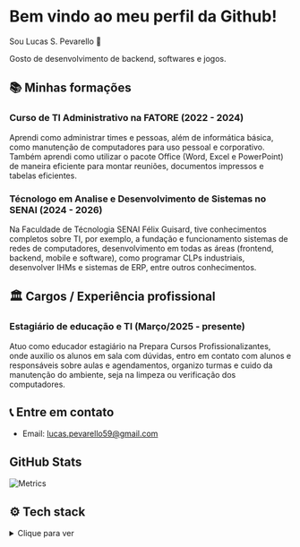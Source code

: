 # Bem vindo ao meu perfil da Github!
Sou Lucas S. Pevarello :wave:

Gosto de desenvolvimento de backend, softwares e jogos.

## :books: Minhas formações
### Curso de TI Administrativo na FATORE (2022 - 2024)

Aprendi como administrar times e pessoas, além de informática básica, como manutenção de computadores para uso pessoal e corporativo. Também aprendi como utilizar o pacote Office (Word, Excel e PowerPoint) de maneira eficiente para montar reuniões, documentos impressos e tabelas eficientes.

### Técnologo em Analise e Desenvolvimento de Sistemas no SENAI (2024 - 2026)

Na Faculdade de Técnologia SENAI Félix Guisard, tive conhecimentos completos sobre TI, por exemplo, a fundação e funcionamento sistemas de redes de computadores, desenvolvimento em todas as áreas (frontend, backend, mobile e software), como programar CLPs industriais, desenvolver IHMs e sistemas de ERP, entre outros conhecimentos.

## 🏛️ Cargos / Experiência profissional
### Estagiário de educação e TI (Março/2025 - presente)

Atuo como educador estagiário na Prepara Cursos Profissionalizantes, onde auxilio os alunos em sala com dúvidas, entro em contato com alunos e responsáveis sobre aulas e agendamentos, organizo turmas e cuido da manutenção do ambiente, seja na limpeza ou verificação dos computadores.

## :telephone_receiver: Entre em contato
- Email: <lucas.pevarello59@gmail.com>

## GitHub Stats

![Metrics](/github-metrics.svg)

## :gear: Tech stack

<details> 
    <summary> Clique para ver </summary>

### Linguagens
![Python](https://img.shields.io/badge/python-3670A0?style=for-the-badge&logo=python&logoColor=ffdd54)
![HTML5](https://img.shields.io/badge/html5-%23E34F26.svg?style=for-the-badge&logo=html5&logoColor=white "HTML é linguagem de programação?")
![CSS3](https://img.shields.io/badge/css3-%231572B6.svg?style=for-the-badge&logo=css3&logoColor=white "CSS já é demais")
![JavaScript](https://img.shields.io/badge/javascript-%23323330.svg?style=for-the-badge&logo=javascript&logoColor=%23F7DF1E)
![Markdown](https://img.shields.io/badge/markdown-%23000000.svg?style=for-the-badge&logo=markdown&logoColor=white)
![Dart](https://img.shields.io/badge/dart-%230175C2.svg?style=for-the-badge&logo=dart&logoColor=white)
![Lua](https://img.shields.io/badge/lua-%232C2D72.svg?style=for-the-badge&logo=lua&logoColor=white)
![PHP](https://img.shields.io/badge/php-%23777BB4.svg?style=for-the-badge&logo=php&logoColor=white)

### Bibliotecas / Plataformas / Frameworks
![Flask](https://img.shields.io/badge/flask-%23000.svg?style=for-the-badge&logo=flask&logoColor=white)
![Django](https://img.shields.io/badge/django-%23092E20.svg?style=for-the-badge&logo=django&logoColor=white)
![TailwindCSS](https://img.shields.io/badge/tailwindcss-%2338B2AC.svg?style=for-the-badge&logo=tailwind-css&logoColor=white)
![React](https://img.shields.io/badge/react-%2320232a.svg?style=for-the-badge&logo=react&logoColor=%2361DAFB)
![Next JS](https://img.shields.io/badge/Next-black?style=for-the-badge&logo=next.js&logoColor=white)
![Yarn](https://img.shields.io/badge/yarn-%232C8EBB.svg?style=for-the-badge&logo=yarn&logoColor=white)
![PyPi](https://img.shields.io/badge/pypi-%23ececec.svg?style=for-the-badge&logo=pypi&logoColor=1f73b7)
![Flutter](https://img.shields.io/badge/Flutter-%2302569B.svg?style=for-the-badge&logo=Flutter&logoColor=white)

### Cloud / SaaS
![AWS](https://img.shields.io/badge/AWS-%23FF9900.svg?style=for-the-badge&logo=amazon-aws&logoColor=white)
![Amazon S3](https://img.shields.io/badge/Amazon%20S3-FF9900?style=for-the-badge&logo=amazons3&logoColor=white)
![Google Cloud](https://img.shields.io/badge/GoogleCloud-%234285F4.svg?style=for-the-badge&logo=google-cloud&logoColor=white)
![Vercel](https://img.shields.io/badge/vercel-%23000000.svg?style=for-the-badge&logo=vercel&logoColor=white)

### IDE / Editores
![Obsidian](https://img.shields.io/badge/Obsidian-%23483699.svg?style=for-the-badge&logo=obsidian&logoColor=white)
![Google Colab](https://img.shields.io/badge/Google%20Colab-%23F9A825.svg?style=for-the-badge&logo=googlecolab&logoColor=white)
![Jupyter Notebook](https://img.shields.io/badge/jupyter-%23FA0F00.svg?style=for-the-badge&logo=jupyter&logoColor=white)
![Notepad++](https://img.shields.io/badge/Notepad++-90E59A.svg?style=for-the-badge&logo=notepad%2b%2b&logoColor=black)
![Sublime Text](https://img.shields.io/badge/sublime_text-%23575757.svg?style=for-the-badge&logo=sublime-text&logoColor=important)
![Visual Studio Code](https://img.shields.io/badge/Visual%20Studio%20Code-0078d7.svg?style=for-the-badge&logo=visual-studio-code&logoColor=white)

### Sistemas Operacionais (SO)

![Android](https://img.shields.io/badge/Android-3DDC84?style=for-the-badge&logo=android&logoColor=white)
![Linux](https://img.shields.io/badge/Linux-FCC624?style=for-the-badge&logo=linux&logoColor=black)
![Linux Mint](https://img.shields.io/badge/Linux%20Mint-87CF3E?style=for-the-badge&logo=Linux%20Mint&logoColor=white)
![Debian](https://img.shields.io/badge/Debian-D70A53?style=for-the-badge&logo=debian&logoColor=white)
![Ubuntu](https://img.shields.io/badge/Ubuntu-E95420?style=for-the-badge&logo=ubuntu&logoColor=white)
![Windows](https://img.shields.io/badge/Windows-0078D6?style=for-the-badge&logo=windows&logoColor=white)

### Databases
![MariaDB](https://img.shields.io/badge/MariaDB-003545?style=for-the-badge&logo=mariadb&logoColor=white)
![MongoDB](https://img.shields.io/badge/MongoDB-%234ea94b.svg?style=for-the-badge&logo=mongodb&logoColor=white)
![MySQL](https://img.shields.io/badge/mysql-4479A1.svg?style=for-the-badge&logo=mysql&logoColor=white)
![SQLite](https://img.shields.io/badge/sqlite-%2307405e.svg?style=for-the-badge&logo=sqlite&logoColor=white)

### Versionamento
![Git](https://img.shields.io/badge/git-%23F05033.svg?style=for-the-badge&logo=git&logoColor=white)
![GitHub](https://img.shields.io/badge/github-%23121011.svg?style=for-the-badge&logo=github&logoColor=white)
![GitLab](https://img.shields.io/badge/gitlab-%23181717.svg?style=for-the-badge&logo=gitlab&logoColor=white)

### Finanças
![Stripe](https://img.shields.io/badge/Stripe-5469d4?style=for-the-badge&logo=stripe&logoColor=ffffff "API de finanças e pagamentos")

</details>
